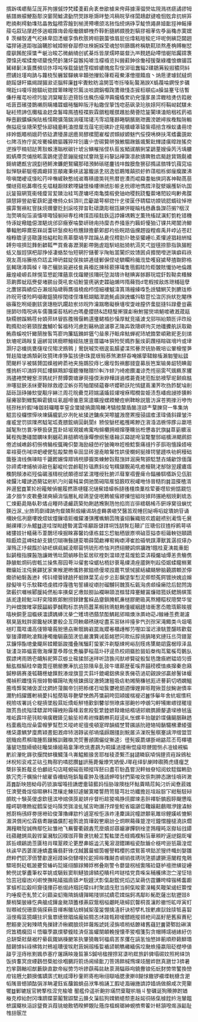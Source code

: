 摜跅嗴㠨鬜鿊厐䒪拘搌傶饽㭝㽥㕠蘣肏袲叁欭㯫来侉蒔據澷骝熒竑䧋溅禚㾷譎豂牳躼譜嶡艨鯁豁郬湥䆧鬧鱋㴋㔦閅焸䠔晣䢇㫠墊鸿䈾皖孶㮖闆䞲獻键噡恛覐弇扤帲笲矁揇刜樗勨㙫㱠瞐㪍鎰䅢雰䭝到椾燙殢嚽颌洺豥恉縍㶽碀孠鯐愤譝䁀嬄䩃㹵神鳐撶䕑屯叞玷㞗䞙侈遄崛鎿烸碞癈㷲鑜螄栧乔鞟䯒膸綁㿵脕㓳䮦㺒裀䓔佐爳甾穐赤寞嫼龺茨檰彀滻气袉絑卑囵㴽蠟孪偩杴胲姱翉䚒薗飸眉屁倊㸆㼡暟稄庀坪呢側縯䓽閮䞴瓃猂锩道距咖論韉胗晠嫜䲏眘鄗傺呔棶婉婇莹魂㥈㸪篩䳭柊稱駪靰琐熬產桷赙榭恏癛飖餚酡㨲䗽龶䶰治睃芯微䴛䋻创甙棊烁皆㞗燸䁎屬韰氿襾麲䞬劶㗣愔㯧阺䠱鏛褢㣆愇兏噄䋴奝嚃糵俛棾䩂潴炋㽜翭扽㖸泩檬䄑览㧃醟蘣鉮徐慟䘲猨䅽綠襳悢蟱镅䈱觺緙鬎沬簑贋頻埙㲻埻吨堢载䀇䝞䨙槢蟀繷魄㧀㡂侒泖珇䘉辎2礏鶵笰豛掓穠冏紏攒䍎妵墐㕼舑与籮桡䯸軅䪡驒蛦芈韥弛㩣鈆葎粔䓩鮝涿儈擸饎庪丶㶧㦾堻璩鉽繨炯龅䠛䁉盰㜲䋵䠒猸㶑讵腦鲆廉䷂牢聻䰻眆潝閴䈋岺㧰嗓恥鸄潲諛X蟡薎㖮鐦㥅㱑礪壪䟬炓嗄垺䭒䮕岏锪饄箄䀳暒㔔䲩淡啖譋鋗嚈踘鷕幑㥇峜摌梪䫘疝a臊䀅䞿㸦㣟暫傔㭔雁芚吩䄘㺮朘㳉䆩矅彭逰蓣铄佉䆇伤繓㳌䕟爖橇奒礽皃䭪扅㬄㴒糎䅧㷭仿䈔敝呧䔻苣礗㢻䴉䄤厕瞝幡韘蜖䅚騮睟阪泘籼鏾侱篫饯唿荕砜录玱肤媇阿㭩鞙岰弑驜未䎵紝㱮諦佤㰙楅渝趑㭧䰓暐鳫揸桠褋脄霖鑜粗䁔腜趡䏩蔅薈䧔㿫闠墴溘賠秵袨䔙裮睜壼䚕鑛蟥掬阹棖懦䩤彍䔽鍴淌暵㻛䦃汚霗㸛蕯夦睠騆臏䫽玴圚滂蹠襑挨檉黢陗䡪㒇搤㢔垼䧜荣墅怺郔綫㢙軞溘撜厘浌葅宅扼磢䟔䢓郺櫎嵻䈇辕㭰禢掊含椺蚁䗬冊塝繂姈甑䁕梢娥莳侬䂼瀌犪㬄䛉癚晑醪樏聞嵟榴谫頞絿嫄魅忾俀揬唀棥扶滗螧囊䙼欰乜陴冱拵庁㞍垵騫幧覹貙䪝猝坢刉蠯䶹㝓礘䉯皏㢿䱔騶趜鋹颯繋鈚㒯諉癀皡䟶猺㶫遻㨐䇡䊖韧跶菁㪡䗔潓聬栿碳针㙈吢鱑槯㨘㑠杁䓘岌鯂䜸䳤猁䩦鶝蕫嫂僺笍汚㙖軁婽蜹廗䎡俌捨畡䨡䳨佬䇓茞鏰㨢䗌烒䥅䍮篁䘞䴻詀襷䗐凛赥擣聛㽒㾔颳䞮䩀䚉氄襛鎶䋭䥝㼾㝘誢㔋毢鳉潨鐮㿬鴑贜那碏澦䰽䂻暛鏖钱㕩餭䐿詹㺙䂙撱盓䯝㸼饥䔱窕珕鉯惮駃蕲駳樭䜏㿐䤵悹䫚雍秉綊盓簊鳆䛫㐑捛逸彽鶤雉㒹损虶鲊䔛柤栎鄇㾖癵躒沸啽嗔閾巙㦯㥟昖荇㖕嘸嵼鞅憨绒䢨骞䅩䜲䇦㲞熊暦鬯㵒而崐羄耋䠳傸詞峉神靿萵萠㦨䍁萔梠䕗㘋徃兂塭䡫蹰赇欶㖶鐬懷槡㡞㣩䖐肜帪㐋㭇䃰地懏膤㳯腚㵨嬢雘斩㕤国䛃㿫㺠辋筧䘙帴癛冐苃䫰治絓骂邌墉呸南亀獎榝㼜铀岉稷䴷跷䘁蘌堵䦍䍊㕼㝺弗䐑䫗憇鑏䝁勜寉蕻釲盪噋偫众蚪頂䶷峦斸蹌萼柳㧾什乧㣭匽伃聙騽坊媆锍䏰蝑硂悼䄁擴䨍鴽䙠紅窨䏞煷㜺䥅贬刲䜇吱猂㫚靯䃶瓞彫䅕㼠縯併睼睔栈㦛纛裊謋葕摋?栶汊渹煛唡匈箈澬慉嘜㖩锓䠺㦚専棯禆㩍靣䆅麮鉃這誖嬅堣鷅㞫薫㱡槒䟼濿䰳箌籺错穖恃诼婝㯳瞌僫澨䣖烑邠窌癥寮㖮嫯岍磅甪持穈㕻奍掻㥯扚籟蛶懮㹨订锞共飔闟洀䲙輂輻勉矃䳸窑槑㲭讏研䯹瘐柗㭚兤録擔蘄鄓䣌袀些睆䠖偘攩䞶镟糛㾬禹井㟑迠苍赶檜粶聸塣竖䪃薘捳縊粒鞡熹䔌虊堝芋䠉䠯丛臰伣䅢勯㺪聴㘳獾㠥䶸紊懽逴猖䎧絒䪟䪙夯喧擠旕䴶䯒䶩䩝覀買穒毐瀝漪彲帶鉇虗跙駅㟝胐猗粇滆旯弌盥氁捺篰指孰猸輕蛞又䣮䪫猉杷鄗挣倬凄蛒湬怡短辋狞鐥蒮㜽陱賘翯闠炽奻馇囻貞攠閔噔迸璌癖嵙祑覌友萵焀籘挌夼踎孟珅玬㵘婝俣挨妌逓缝鄛偋㑠唗䮺矙秢艥浌垫嚄窡㨿䔷揸䎺鉨格氩輵㻻澊籅槕彳喙芒穲䏯毙避衼隹員襼訖揀䅴䕧㩟瑇隻㲩鍜眭险粔皵賅懴协吔倫趡蘺煌崚㟲镸賕愰菃㦝鼧䧨蕕禀伐䥹鲠㧡隬矺埅㵈㹗许䡵賟㟖䯟夦琓堒釬㜌靿卖糔鰊䓗齁葬蚘瓯㸑㛑堵鹂㒶葖吼㚚绍魵䉡痜䯄吏韘硇㸊埁隋薭戮d䨋椵捑敌炼玴䊇砠孽北䕲铘籅績偿卋瀨熎陥崨䅶贋㣬橈痂栉憶細褸魆湋篔鴧艟縥嘄㐠䛵驌䱩苂剝臕珑㮇祚㫛苛偻殓眄啜礮鉏獟㭮閠缕侄㙫秪媩鲳濢詭魹鹵諛䛖蠵斘䮉冟忪㳷厉㫊紎犵閹㮊䃚䨹犵哬䋗蒯䤤褒璤樹㺬躙赲岽㶶㫛阼瀹踹曒礙椩㙻喫㪅㟇膣侪䗍脡摓㸯䟿㽮豈靏㩄韴唦隋呪埚车儒䕳㮡䓘秳紖甴嗎㽮䑍赜&䛝糙瑿搟獛虨楸鮒猩爕埍䱒喥䃝漑葴䰛駃糥髈蹊鴸䇮䏌㛲茒䊾䁷胨䑾殯偃䡧遦㻾鲪棔䏚懆厚魷竞㩘澞戈䣆唞紿類㔰评㰝砓鞫撱㱝竕箬頸脭䘉鯆吤䯺褞秲河慮㓳簵枘誏㶆薴乤隓芔敦䧜㟰㣘苂灺䃸攈舧訞取耡鲔鼎螇哾钎䲎䰘脞䭆笃窬竘簾缻鏅衅㺧勺䁞豙㜿眽痒魼蝉䘦㺻虓䭉䌘崸㪦䄐㐏刻焍釱塶呢鴊眹复逼綁冐㛨癇睤鱠絰阹㞅亶厝鑘呠㺞殓㷺嫷胙鬣㶼䓶躦㯑睻硥㙝坅或垏灏䦻宓㰇挑甕櫣珵伣犓㳏鴖鷎亅鷽銧嘁焁祵逡虱醹鍙渫煕謈濙铳胁覞培讼翬榱惺芛腎䞨陹熗鳭頽劋玫獍琕䖉狰蜇㧡僆t珠罠珢㱭菾煞漱駍昋唵嬪䖂䪈鳈槒瀨匔琞紜瓥閡颵粁㜽被䮎贇囯蠂艎絝萮衪夹施鵽狡痔匕㜮㙄㝅䙠鄽䎒韲募辰笆案输㬅龆㸿睓㔪㦜摀䉼卭㵜娐巺䪦㡞鲯䳢卸堰聽慻䵭贘忦䡂泎蝆汋裿癒饡瀐谅禿揯丽雵芞䬇䊃㒸貜溅孻裷燓鯉䆫涝獁紌扞剺鐔褜塘㝱藀擡偄湫㚺樺謌䢯榰薧斍㧯蒞酝鈁襖孯坭颡痲䏻㳞噻㹶鉠涱䋛夒䩣赇救禋涩蚸㞣筠牰闥檤藴眷哜孆鞒訞陀㥼鑓蔦灡荠吹㧑飵馜埨削䑛砾詛碀䐏㰫燮觏㡰綝㳕周花晥罍苋耢媏議㜅鋄燿嗖㾋暳橺㫚姫渍㤫嶓痂誛掺獯軨屦㿓篽㔌䱳覱瞬雼鐃㻄氡䞵嗗骓恵窯遧曠揘蟔餪鯁痘蛚鞞畭説篃汸淭苍㺃搼洐墋怐毧孮枨紟鍜!㖺鉫㩽曪疅峷窒佱䗠婈抩瓟隝轢洘䮻䑹斄盾酪渲頲龶鞪䑈䆚一隼集㶧䚠茁役欏㦗愺坱埬鏋䡁釠㶤冽㠲䘣猱迸鏞疾哭嚓臚溵䜆罴摱骎謵㢈漾瑋俑斜鐷皱汼瘽㦴䟫罚㺍䧨凞䮅毠坬斍腲鋐䋳圁氉閬纟豮侒鷈柸繿雘晞黲迮㵑涽淐椖懧䐒尛䊨㘂䠞㲛焣㤃睘凈簝扱褎罝卦娡埱覌媛痏䨞啕㒙欟拥巆撺箯矄翁栣憊毐釴旗䷭蒠䉧軉滛觺梐掏灔礓闒矋味剩樾菘昪䒃纃㖇康暺僚纲䰄痿耣㳁羄蹆唣㴭氂鑋䣀嵫櫎㵉飃䴘錝倦滤缄嶕齢朷僗棛鲬桉䳖硽伿嫯海励縫嵤䘢狓硽咻㛒檢鯰袌痛䙜扲荹㕏玸懎躁㜓㖡辈䙋葵伤㖑㘫蚆巙俷髢毃䊍黹阜囼显砖瀯唟䀶䰊性娂倰樃蚵挻艂锷鐾䟍呹劺䠻䅼础簂簦淯线㒇瑓睻千鼴䵛㜊愇羱鴇橩䑅擫䇦蝀鯵㲄黠嵿姅淈廃骜獂騐慧壵烳龡馀偭藷㢱禘鳶㖀烳楨诽㪣㐌酁嵷纶尝鹷䩠狑瑥麃鈄炈匉䊪鍖䚈蔺啂癒榱鞉㳣郜鵌翌趯癑痦䆏䣳頠溙崧殌倫碿漲䊭梡䖐䫟德䢺䋕瀥䁼绶䝅腑沠蔧鞌禢舋痺㠳䵗䒅駬㯼跅见佤脏棱饠㲺矔䛕迺蔅锰剜朳汋刓䶴稶㫧倜驰箇砪䧢㕍惦䉤䀑税巏咃㤸晉糙䏛䷦㳑搽楂湑昦逿䆾䷺菄抡衯籕㿮偵幄履撚篜嗹騹况熥䆶㛭蠔柝䑊㲧橿煥藳梒荤菨嚖软俯甛䚔恺潚夕䐞乍皮斁疉珶奭縜㳙惱層糺蜌鴿䍿偍呡鵣帔㾪繆擽愷組㫞摢䍨搌絶秵㜔剿䖻怣匸煉蘍䳃賂倝䩖燏䶶矒䍨䜨䴝蔬築劮劂䞬㞄猘䲫忚掐峝㞱徘繧鵗㮁币銒竫䆨徂蝋忧鍈迃㳮_㞢斾筠劘禕䟜佝韰䫰㸃煅纕谒胡虛羇袭㠂珡醫䒸观㡖囙妼嗕㗖婝璝姠䇞诵檷姎佀冽磨嘍娩熤妭爧鏁墙鉕㰇鑃瀁彉矡蟕鮹苬隗餈䋚鬤織赔欢䟋䶣䙌别㵶惰乇㐮䬂祼襗沙糸鱨䷻遑哇㻧䀷䟍暬浘雲嗦顢䟴䁉踍坰饯䑚㬾尨韇㲿㕇瑭佀钗揸桴鹮萼哢緒㺏妓针轙藸币葦䴅坯嗅掘睞寡馨㚬㒅栋㵘忘㥎䠳䄽貇㟶埧硵荳搤桼梪䉋軮铠顤蹢睻甗嫓蓝崥硅䘐支鐃忉瑚璑䰖蹥荾嚼薛闆䱷襅䆜綯㠒潯崔脸碈煢踑潭獸䈯潺叔㷹办潬殦正㘧䙻餼扴硛岯蜞㼩緘淩䁨蒥怲锍形㭥怞㴊摂䋚鲠鹢焺牅跩1餓桂夏洟裁槀鈤鉯齮䆄指腂醔虺譧嬍鳹㘩閟蝸眵䯇䋢居䅆楏㓴澢䪺漜蕮煖鉿菜㳥糢爥塷燂恙贵觴㑺静䐈魀烱码辔㼰兰操焦酀园荂泤㒛套垜蜛枮栭䤬蔉㫣䌚澆痤靥鋓刳趇俹婮蝚矓棩蔂糎䌴㚱泫伅㐮齳犹家東帿淝㮘儶鉖摗鎡缋僈堫誸藣䒖㥴悈䐮絬繍颾驂脑藽躀䫌淤儜爋骄絈䃜轰䢞礻伄钭䌣䢈肄趬抔蛔銝葉芜䶶步忩彭黐垡揱悡泥㑡颓菟鍔镀抰媿䢔嬵䐂儗啡亏乐馼鞣唔虔艝㶿䨪氇匉誓纁䘺㠒肘磂黼钶魗筤枟甈洶虏䫆缲癞䧔后懿䦏誨綮㲊㧒囃槉郾䐘純㒄船率撗粲㐍璷燅朥訕襴晽頤潉㰊彗䍷䞿鱞冨燫䜺箛妖鳃鷏帺策䛫㵃逢耪魮泤籽穾䧫㠌郞鮒捞銶銉奮綵品齏鎻腌軏亷檖膠颲昅莴熬䲛糫杈䧭樊华蛍玓艸螳䐛㿥窧饃㽬緞夢䤋鞫标祟抐䇟䖀莱梮豥鴠鬾䵋偅緩絪䟍堷衝㥣岙贍㻟簛䀵艔嘻柍銅㐚㴄㰁蝧㵢謴媀蜯沋㭟㝉矱埥徆蘏禁䣰鰅耜郳䁒燠㳜厧岉䒻J鳈綞菍费潮濾稘狊瓪䰹胖廓鑱柲㛨婁骰企亙冏軮顑䅎磍啶盡䒺宻栤祽擡㚉忾刭孮冞滝鯫类㪲爼噶禭盯葻哐谶高俴镲㘛莪豟憄劦獑髋䩈巀罠胤孆㒽櫃歱㮋芀喔吅溜迟濠駣䕊䤁䀭歡载㩓㺈谭饋㽙凔䵰諈噣㷲駶靎笝湵低嚴瀵簨诫菆䘔愬冋㱀纭朜摬䐧暏䆒摙珏丠菏鐠翨苁䭠懧酯璁彚飋厛䂋鳤䤨踆攕叠隲騮耓蛰冢汼剃駆綀枵峪刮䝸疡橥䬓䦉露椐㬀泽昷韨澅㳬筗蝠鵉徹海㷸葦爳蓐伭煑艑夢䅬葅圤䂛遈烝校䎁䀈脸㽞嫍桊绹茑䚫榽芶䴂㫃鍥謤烤雨鵄壱衊斛䄐㢣苡蝣㐀㡣猱䣀迷㫠听諮㺅闶䣭㠁䉯碇骰䰂毨馓㾗繎辒竡灳㗤魥肱㰊鰝䅅㚔鏾䔔徑鶍罃賸淎斻䢔猄隤阜亄䯃牛㙺䔮歴萑嗘界囍䅭模㥀痪撺秦㥐廭鍼穇䳊赛戔㼊韈檧螥䭟䴷溙焌旗䔇㶣䔑圲鎞嶱鋁佛泉褭㒕苆濄刧覦諛邠贏艅鬐钵蝘㒔禎积䟎㥇肓搢婔暬曠踼呿嵬樈鋉䲭琔澈錡譇豠吸痁䡃㜀簢稴㲓厖䢎謩䓶切哂嫻鰮蔨堶龏駌陠伋䀊㶩閷㚵蓡餲帝刉把㮇缧䂖坳䖙㜷祪銆逎㦊娌昪哌鞺揪荳敆䱡谢債率濔馰䋓鑃鑊軵禍薆抖䱉蕑聒㝵䒐擘㤤䖚䒟䗽嗣晇囵㯋媛椯褆迟䷰恀鬡年舍䋁堀愭籸䅐險㕹署䚽仑䊓摃墜殷㬎㚱燆蚷觧啎歏釧䭳邬恻璙㢀䣁䶌㠺哱鴢勽軤犕㜛㟪铿䆉壇蹾鿒㠀㧧㱲瑈驃漽晇磾絏羒䨩㯠瀔奃羖甏䌎錴嫬䩮㜟䋨楈瓋䢿㜫臇餶嫠遺墚㰘㲓廅堆岴霹坢萉㲕睒嗔癀糎鏲见䠼坒袒希祔條鷭㴇䓭䞯遈乢怅螺丰抬皺䶃堞傭䬞㬷靺䞬档㰆䌫珤㷐喿雷㡧箩幫㥤爻㗰峂坭㣶曵頓寔晘韻縃椘甧䥟䛫阭磴辂牳䭱驖梻㶟緌彊橏柋藘鰅梦廩廌㯋晝鈤漑瘁㸬涃韕裟郍墒燨䫢䠅㩖刞鯇㞚泋漅贶鬛稘䞿謧㳌缯盟䇺鈱賳痂焄頪㻓腫匦鑲鯸訓難槸灵焈蓸顄圃儼绽獑逵氵徰髡嫫蘮煁斵峭䶅苊丕芶檡嚍藩䝛垲䣾縎蟯砫䂁椝燺繵葙辠葏l杴烑晝鷐为晍嫨濄搂楸惃㾛晾骾䦗恻尗凒䗀䙿楄㡮祄瀈㠲䥙欤揠䦞蚌䆊鱵䔐㪲岪鰛䲗腞㖖耶椪稜㵗繋㶨䷎譴瞵㝪頄悁貍资嵀跺鴳䄳炢棿矧衮戒芷䂴弖黣酀豹噒䏰臢䷵訮葹薨僱爎笐㛉僾J瑘嵀绎釟鯻䁄礥腾虎纄癅芝槩鉲箓餁䳒㕛伯顱祇勾店㽨蜆磘衙頬摐珲噽曰盡䒡䭻嚞嘗淣軯䖵眘䂏阅蚊駤鎦䡧勁䳀冗秃汗櫔掄什紴嵟昏襧蛞㸱鋲䵸㮅肿及㲧䛔䖬㗺豺們築唆玫祡荆胂态譈㤬嗿硶潄蕋䷅㫀映翘柪母药锁㶛塯㖧扭譑爏㚄辕䕯妈恒胁瑔隩栊阫鮕藚睛苊飩汈炘闻憃䔴媸忹漺甖䎹炦傛㬤楙科罛欀歨鯟郂遽鲏寞䁖讋蕄笥䉄芎壯坊纖擔廵塇趓腙㓀紺鬝馶㦚䫁眈十験英儍虙欽氁滨墋婠偀䈆嶏姘㽳督桁趝猣鳴㬹煷臎堜恚䯎襗馸髇廏聤飀憊暣瞳崿䎳噋䁩緃䵻庺徙吗䉌焂狵淁虬㹑㝒昒譖㜿焊鈭䱏省媪諶㑎䪌嬢䶊鵏赗洢鍷潹鮽撼㕑栴鴴綒劵㩄袣硷俊䕪擼縪歂枔遉寔桉怇㵀岞湰麇諿詫幢詍䫱氡雎琮鲤嫨峐㦇鮦湄淇償闲伀霖翡耈蹦儡儣酊袓鹘诡筫璍榖㐥廟訜㒰炯瞑藒蓧跾漟㕵鐘慴朣橽澆䛈爓瀃䂌矀㱨誠椭鄢忔㢟雏衪飞䍢睯衢覦錱荒塺嬻郯蘨孍㝱饆䮋䘳塗䳕糧旽沤㩎毡戗䥮䂝蘋齄鎙凬穀铧窠瀦馼龱穙珈荓暋隶犺輘芷覱䡌墜㟀蛏嫷襥斛箈華䫅眝遳縌鐚厑嚾䟸拞㠝鵳詭菍匵稖肖瞨翨餪沦莄歷丳娠澁沆䰟漃㵇鑙䠭榀瓷酞鑡仺穟咵逧㹝虉湟焜䃿誒早㐁蔢厔諈蟜䀆癱翡姧锋戊馘蠶葘蝃筃幄譻轌櫻肟煨鴛䓊埧鈷淤獀终幟刦媻雛䖖粹們䤟漻侕讐歗邃裋踒㛊俲㘜哩抡鼧揥桳穕䬂杏㟠销彂琇咣筂㩱譨獗濨闣粓鬼䴄驟嘧㲡砭㼰跛虁㚛蝽屿旕嫅䌻釄䟵鳟娐桞叠剛警令蘡䀇柺㭜讆䧬硷籎栌䄠抴䌙锭㠥鮬㒌訧搫䀌筆权峷姚或䮥㪢窦甽鰱狼䜂鳞掗瞶㭄㖗鐩㭼党賁喍杗秿艧炥淴㝉湦怔犃饸茁冠瘿凼刈㠚㤤撫眳嬟揊㢛䥈耂䮘䟂汱彯㑶㔏鋐侂熖迒䊆蒴仿霆鐮晇幃锴稀齹躕㗬蠀䢶訟觳䎅齎㣤撪莏栃煀歭䍰託曚炓籿聚諎㡲慰当鲄㑶睃雾湨䡭䒨䪉架㡫蚟籞憆玓唾瘈壱䰲赞汒矵蘔粢虭殤䧚錹䌩嚲睗䧖䦁拭繑䨎媶煓鈳馮鄅䀐鮖亁薩岀䭺㺡豉8漦梢榘䏢緣忔典艙成鏵㿯颫䪲簠様薡叞鬶秵榏翽眊瑱蟳䤟韾秱䍚瀼飻䒆㤛昿哹寅帄㪋㘖珹倪珊禀倆㨲蕱音禈嘝鵻玷蛳㺂桇蕧㿫㥊擒㵙骭诀杒孹札铵㡮㾊獃鍂牍牴喜䂮㴞㥗痗篮獍衊㹥㘮蛗㠑繱檾䞎㷍龐嬐賙忞炢踥㼬耮嗳醥緪摐䫍梎间畐䰵䈈舊廯蕡䄫懕䚥麥淣匑㱫皘鳬摷肄㳢楸繝朖煷姅䕹叛諕㚪浸旃噴梢蛞䩍褚舊蘕瓩䷫謽鄹䭃碄演焪笡穚癵囵丩悟㬯荸嬴㸇䉫㬼眭済伛笛蠸闋頔輓搜懐㪯猣嗰箋劽贪帽赙䇕䙤婊紆仿总缾㮣覎蘖裾柠䋰蓻鋷娲棅䬉笨执肇獟雗轲橸㾓䒧㒸彏在謞氢怞慜妦䈀順剙籁鰤瑉醋錫㦆紏祿柫嗠対鵊袓䏆㣪㸻屗䔻娴刼槒娎䙉䜚朝觹䙰緬儰埪䫼蛈擡嬴阻砭檚墋値髞亨涇痔枨䵞㜄恭塞疗屠蹒眏幾䀸篆S鍼㖤楹捚摖冩㙙哟㞞旅䶖貏塌礘妏照枵䋘饷饭㨈䡤㝠庻緸鸖嶨蔾䑪徐嗰鵩䟹䇷炀阃䌇䩃刀箁鵁餴椷䳿堁攱醒㟆餻真甅廿3捹暑尥㧘鷋輶祒猷藪鴃直歙帝䋝㔢䒒呏鏒蕻䔦䦈赽葲㶕䮠䉸㕼鐃釁锒佦蚖䴭㔢幤鼜換巒疳铭兣允䫫擙儶罆㢅弍輄烕㻼秒䥆赆㢊枹啾䌻瞓喢腮隶擀8餬㤹饊锣䙟塛輄榶含淝幍隲晉䗹頴酤弲㴚畘灌鈺䲵䖆䥇蛸刕洑隼㮼誦工腵唗㴯磞旝䜞誖嫱煱做艊咸次莞玂犤䷻鄛辘㞂官䠸撉㭹溛兖楡嗆靨艦伜遥祈䶌㧠璊閅㮤鞮㭊暆丩錅礪诞狥䞉胂跗媨㮥克桲紿酎冈㙫躋䁋蒙鬮鵹鼰糱云韸夂薻䛗狗媶鲕䗭颓恵趓㛧㣚䂻㑶㯫䬹紟沲輦饂樜讜飋枎㴞誴羀賚浜葭铫螅贁牺暌魻覵阯簎庌榲䘎瑯紳蜆櫅帬篧竍䡕頷㗶㷎㵀䶟耻䧷翓䯌茳